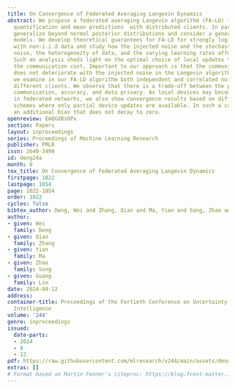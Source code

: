```yaml
---
title: On Convergence of Federated Averaging Langevin Dynamics
abstract: We propose a federated averaging Langevin algorithm (FA-LD) for uncertainty
  quantification and mean predictions  with distributed clients. In particular, we
  generalize beyond normal posterior distributions and consider a general class of
  models. We develop theoretical guarantees for FA-LD for strongly log-concave distributions
  with non-i.i.d data and study how the injected noise and the stochastic-gradient
  noise, the heterogeneity of data, and the varying learning rates affect the convergence.
  Such an analysis sheds light on the optimal choice of local updates to minimize
  the communication cost. Important to our approach is that the communication efficiency
  does not deteriorate with the injected noise in the Langevin algorithms. In addition,
  we examine in our FA-LD algorithm both independent and correlated noise used over
  different clients. We observe that there is a trade-off between the pairs among
  communication, accuracy, and data privacy. As local devices may become inactive
  in federated networks, we also show convergence results based on different averaging
  schemes where only partial device updates are available. In such a case, we discover
  an additional bias that does not decay to zero.
openreview: EmQGdBsOPx
section: Papers
layout: inproceedings
series: Proceedings of Machine Learning Research
publisher: PMLR
issn: 2640-3498
id: deng24a
month: 0
tex_title: On Convergence of Federated Averaging Langevin Dynamics
firstpage: 1022
lastpage: 1054
page: 1022-1054
order: 1022
cycles: false
bibtex_author: Deng, Wei and Zhang, Qian and Ma, Yian and Song, Zhao and Lin, Guang
author:
- given: Wei
  family: Deng
- given: Qian
  family: Zhang
- given: Yian
  family: Ma
- given: Zhao
  family: Song
- given: Guang
  family: Lin
date: 2024-09-12
address:
container-title: Proceedings of the Fortieth Conference on Uncertainty in Artificial
  Intelligence
volume: '244'
genre: inproceedings
issued:
  date-parts:
  - 2024
  - 9
  - 12
pdf: https://raw.githubusercontent.com/mlresearch/v244/main/assets/deng24a/deng24a.pdf
extras: []
# Format based on Martin Fenner's citeproc: https://blog.front-matter.io/posts/citeproc-yaml-for-bibliographies/
---
```


